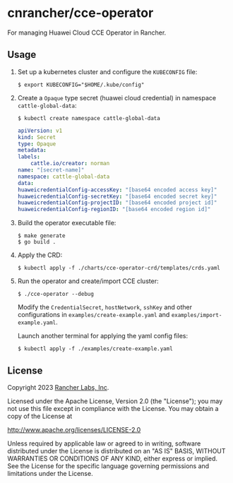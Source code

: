 # cnrancher/cce-operator

For managing Huawei Cloud CCE Operator in Rancher.

## Usage

1. Set up a kubernetes cluster and configure the `KUBECONFIG` file:

    ```console
    $ export KUBECONFIG="$HOME/.kube/config"
    ```

1. Create a `Opaque` type secret (huawei cloud credential) in namespace `cattle-global-data`:

    ```console
    $ kubectl create namespace cattle-global-data
    ```

    ```yaml
    apiVersion: v1
    kind: Secret
    type: Opaque
    metadata:
    labels:
        cattle.io/creator: norman
    name: "[secret-name]"
    namespace: cattle-global-data
    data:
    huaweicredentialConfig-accessKey: "[base64 encoded access key]"
    huaweicredentialConfig-secretKey: "[base64 encoded secret key]"
    huaweicredentialConfig-projectID: "[base64 encoded project id]"
    huaweicredentialConfig-regionID: "[base64 encoded region id]"
    ```

1. Build the operator executable file:

    ```console
    $ make generate
    $ go build .
    ```

1. Apply the CRD:

    ```console
    $ kubectl apply -f ./charts/cce-operator-crd/templates/crds.yaml
    ```

1. Run the operator and create/import CCE cluster:

    ```console
    $ ./cce-operator --debug
    ```

    Modify the `CredentialSecret`, `hostNetwork`, `sshKey` and other configurations in `examples/create-example.yaml` and `examples/import-example.yaml`.

    Launch another terminal for applying the yaml config files:

    ```console
    $ kubectl apply -f ./examples/create-example.yaml
    ```

## License

Copyright 2023 [Rancher Labs, Inc](https://rancher.com).

Licensed under the Apache License, Version 2.0 (the "License");
you may not use this file except in compliance with the License.
You may obtain a copy of the License at

http://www.apache.org/licenses/LICENSE-2.0

Unless required by applicable law or agreed to in writing, software
distributed under the License is distributed on an "AS IS" BASIS,
WITHOUT WARRANTIES OR CONDITIONS OF ANY KIND, either express or implied.
See the License for the specific language governing permissions and
limitations under the License.
